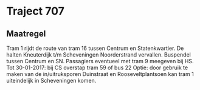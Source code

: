 # Traject 707 
## Maatregel
Tram 1 rijdt de route van tram 16 tussen Centrum en Statenkwartier.
De halten Kneuterdijk t/m Scheveningen Noorderstrand vervallen.
Buspendel tussen Centrum en SN.
Passagiers eventueel met tram 9 meegeven bij HS. Tot 30-01-2017: bij CS overstap tram 59 of bus 22
Optie: door gebruik te maken van de in/uitruksporen Duinstraat en Rooseveltplantsoen kan tram 1 uiteindelijk in Scheveningen komen. 
